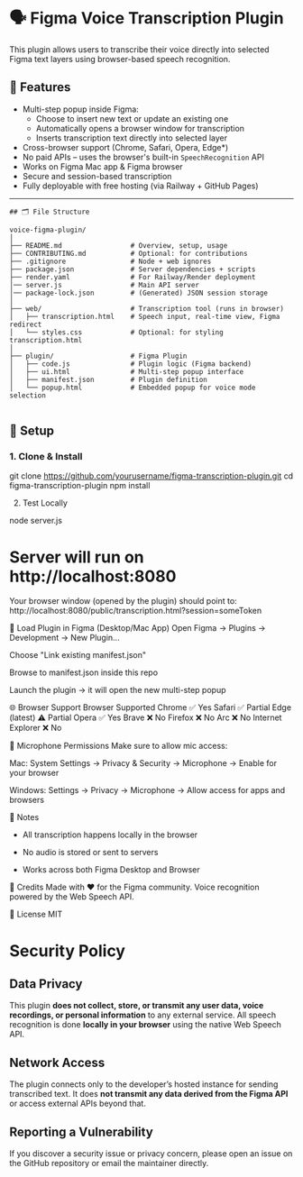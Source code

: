 # 🗣️ Figma Voice Transcription Plugin

This plugin allows users to transcribe their voice directly into selected Figma text layers using browser-based speech recognition.

## 🎯 Features

- Multi-step popup inside Figma:  
  - Choose to insert new text or update an existing one
  - Automatically opens a browser window for transcription
  - Inserts transcription text directly into selected layer
- Cross-browser support (Chrome, Safari, Opera, Edge*)  
- No paid APIs – uses the browser's built-in `SpeechRecognition` API
- Works on Figma Mac app & Figma browser
- Secure and session-based transcription
- Fully deployable with free hosting (via Railway + GitHub Pages)

---

```
## 🗂️ File Structure

voice-figma-plugin/
│
├── README.md                 # Overview, setup, usage
├── CONTRIBUTING.md           # Optional: for contributions
├── .gitignore                # Node + web ignores
├── package.json              # Server dependencies + scripts
├── render.yaml               # For Railway/Render deployment
│── server.js                 # Main API server
│── package-lock.json         # (Generated) JSON session storage
│
├── web/                      # Transcription tool (runs in browser)
│   ├── transcription.html    # Speech input, real-time view, Figma redirect
│   └── styles.css            # Optional: for styling transcription.html
│
├── plugin/                   # Figma Plugin
│   ├── code.js               # Plugin logic (Figma backend)
│   ├── ui.html               # Multi-step popup interface
│   ├── manifest.json         # Plugin definition
│   └── popup.html            # Embedded popup for voice mode selection


```
## 🚀 Setup

### 1. Clone & Install


git clone https://github.com/yourusername/figma-transcription-plugin.git
cd figma-transcription-plugin
npm install

2. Test Locally

node server.js
# Server will run on http://localhost:8080
Your browser window (opened by the plugin) should point to:
http://localhost:8080/public/transcription.html?session=someToken


🧩 Load Plugin in Figma (Desktop/Mac App)
Open Figma → Plugins → Development → New Plugin...

Choose "Link existing manifest.json"

Browse to manifest.json inside this repo

Launch the plugin → it will open the new multi-step popup

🌐 Browser Support
Browser Supported
Chrome  ✅ Yes
Safari  ✅ Partial
Edge (latest) ⚠️ Partial
Opera ✅ Yes
Brave ❌ No
Firefox ❌ No
Arc ❌ No
Internet Explorer ❌ No


🔐 Microphone Permissions
Make sure to allow mic access:

Mac:
System Settings → Privacy & Security → Microphone → Enable for your browser

Windows:
Settings → Privacy → Microphone → Allow access for apps and browsers

📌 Notes
- All transcription happens locally in the browser

- No audio is stored or sent to servers

- Works across both Figma Desktop and Browser

🙌 Credits
Made with ❤️ for the Figma community.
Voice recognition powered by the Web Speech API.

📃 License
MIT

# Security Policy

## Data Privacy

This plugin **does not collect, store, or transmit any user data, voice recordings, or personal information** to any external service. All speech recognition is done **locally in your browser** using the native Web Speech API.

## Network Access

The plugin connects only to the developer’s hosted instance for sending transcribed text. It does **not transmit any data derived from the Figma API** or access external APIs beyond that.

## Reporting a Vulnerability

If you discover a security issue or privacy concern, please open an issue on the GitHub repository or email the maintainer directly.
